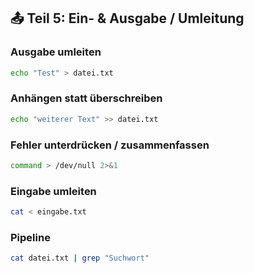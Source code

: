 ## 📤 Teil 5: Ein- & Ausgabe / Umleitung

### Ausgabe umleiten
```bash
echo "Test" > datei.txt
```

### Anhängen statt überschreiben
```bash
echo "weiterer Text" >> datei.txt
```

### Fehler unterdrücken / zusammenfassen
```bash
command > /dev/null 2>&1
```

### Eingabe umleiten
```bash
cat < eingabe.txt
```

### Pipeline
```bash
cat datei.txt | grep "Suchwort"
```
